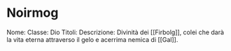 # Noirmog
Nome: 
Classe: Dio
Titoli: 
Descrizione: Divinità dei [[Firbolg]], colei che darà la vita eterna attraverso il gelo e acerrima nemica di [[Gal]].